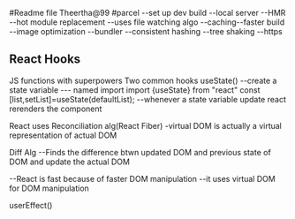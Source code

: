 #Readme file
Theertha@99
#parcel
--set up dev build
--local server
--HMR --hot module replacement
--uses file watching algo
--caching--faster build
--image optimization
--bundler
--consistent hashing
--tree shaking
--https

React Hooks
--------------
 JS functions with superpowers
 Two common hooks
  useState() --create a state variable --- named import import {useState} from "react"
   const [list,setList]=useState(defaultList);
   --whenever a state variable update react rerenders the component


 React uses Reconciliation alg(React Fiber)
   -virtual DOM is actually a virtual representation of actual DOM

 Diff Alg
   --Finds the difference btwn updated DOM and previous state of DOM and update the actual DOM

  --React is fast because of faster DOM manipulation
    --it uses virtual DOM for DOM manipulation
         

  userEffect()